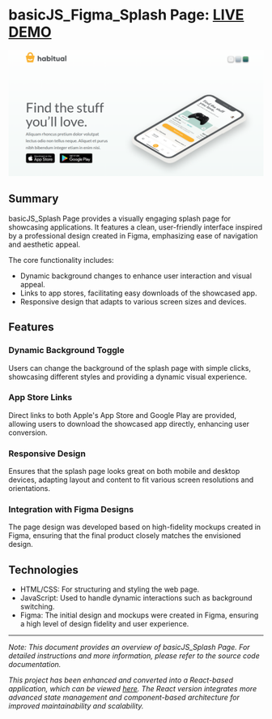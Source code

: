 # basicJS_Figma_Splash Page: [LIVE DEMO](https://shcoobz.github.io/basicJS_figma_splash-page/)

![basicJS_Figma_Splash Page](img/basicJS_figma_splash-page.png)

## Summary

basicJS_Splash Page provides a visually engaging splash page for showcasing applications. It features a clean, user-friendly interface inspired by a professional design created in Figma, emphasizing ease of navigation and aesthetic appeal.

The core functionality includes:

- Dynamic background changes to enhance user interaction and visual appeal.
- Links to app stores, facilitating easy downloads of the showcased app.
- Responsive design that adapts to various screen sizes and devices.

## Features

### Dynamic Background Toggle

Users can change the background of the splash page with simple clicks, showcasing different styles and providing a dynamic visual experience.

### App Store Links

Direct links to both Apple's App Store and Google Play are provided, allowing users to download the showcased app directly, enhancing user conversion.

### Responsive Design

Ensures that the splash page looks great on both mobile and desktop devices, adapting layout and content to fit various screen resolutions and orientations.

### Integration with Figma Designs

The page design was developed based on high-fidelity mockups created in Figma, ensuring that the final product closely matches the envisioned design.

## Technologies

- HTML/CSS: For structuring and styling the web page.
- JavaScript: Used to handle dynamic interactions such as background switching.
- Figma: The initial design and mockups were created in Figma, ensuring a high level of design fidelity and user experience.

---

_Note: This document provides an overview of basicJS_Splash Page. For detailed instructions and more information, please refer to the source code documentation._

_This project has been enhanced and converted into a React-based application, which can be viewed [here](https://github.com/Shcoobz/react_figma_splash-page). The React version integrates more advanced state management and component-based architecture for improved maintainability and scalability._
